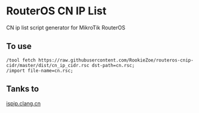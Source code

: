 # RouterOS CN IP List

CN ip list script generator for MikroTik RouterOS

## To use

```Ros Shell
/tool fetch https://raw.githubusercontent.com/RookieZoe/routeros-cnip-cidr/master/dist/cn_ip_cidr.rsc dst-path=cn.rsc;
/import file-name=cn.rsc;
```

## Tanks to

[ispip.clang.cn](https://ispip.clang.cn/)
